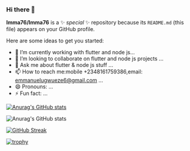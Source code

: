 ### Hi there 👋


**Imma76/Imma76** is a ✨ _special_ ✨ repository because its `README.md` (this file) appears on your GitHub profile.

Here are some ideas to get you started:

- 🔭 I’m currently working with flutter and node js...
- 👯 I’m looking to collaborate on flutter and node js projects ...
- 💬 Ask me about flutter & node js stuff  ...
- 📫 How to reach me:mobile +2348161759386,email: emmanuelugwueze6@gmail.com ...
- 😄 Pronouns: ...
- ⚡ Fun fact: ...

[![Anurag's GitHub stats](https://github-readme-stats.vercel.app/api?username=Imma76)](https://github.com/anuraghazra/github-readme-stats)



![Anurag's GitHub stats](https://github-readme-stats.vercel.app/api?username=Imma76&show_icons=true&theme=dracula)

[![GitHub Streak](https://github-readme-streak-stats.herokuapp.com/?user=Imma76)](https://git.io/streak-stats)

[![trophy](https://github-profile-trophy.vercel.app/?username=Immaa76)](https://github.com/ryo-ma/github-profile-trophy)
